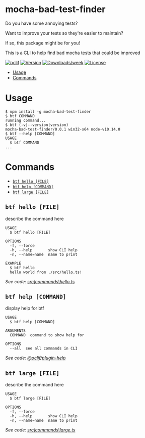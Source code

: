 mocha-bad-test-finder
=====================

Do you have some annoying tests?

Want to improve your tests so they're easier to maintain?

If so, this package might be for you!

This is a CLI to help find bad mocha tests that could be improved

[![oclif](https://img.shields.io/badge/cli-oclif-brightgreen.svg)](https://oclif.io)
[![Version](https://img.shields.io/npm/v/mocha-bad-test-finder.svg)](https://npmjs.org/package/mocha-bad-test-finder)
[![Downloads/week](https://img.shields.io/npm/dw/mocha-bad-test-finder.svg)](https://npmjs.org/package/mocha-bad-test-finder)
[![License](https://img.shields.io/npm/l/mocha-bad-test-finder.svg)](https://github.com/Dylanlan/mocha-bad-test-finder/blob/master/package.json)

<!-- toc -->
* [Usage](#usage)
* [Commands](#commands)
<!-- tocstop -->
# Usage
<!-- usage -->
```sh-session
$ npm install -g mocha-bad-test-finder
$ btf COMMAND
running command...
$ btf (-v|--version|version)
mocha-bad-test-finder/0.0.1 win32-x64 node-v10.14.0
$ btf --help [COMMAND]
USAGE
  $ btf COMMAND
...
```
<!-- usagestop -->
# Commands
<!-- commands -->
* [`btf hello [FILE]`](#btf-hello-file)
* [`btf help [COMMAND]`](#btf-help-command)
* [`btf large [FILE]`](#btf-large-file)

## `btf hello [FILE]`

describe the command here

```
USAGE
  $ btf hello [FILE]

OPTIONS
  -f, --force
  -h, --help       show CLI help
  -n, --name=name  name to print

EXAMPLE
  $ btf hello
  hello world from ./src/hello.ts!
```

_See code: [src\commands\hello.ts](https://github.com/Dylanlan/mocha-bad-test-finder/blob/v0.0.1/src\commands\hello.ts)_

## `btf help [COMMAND]`

display help for btf

```
USAGE
  $ btf help [COMMAND]

ARGUMENTS
  COMMAND  command to show help for

OPTIONS
  --all  see all commands in CLI
```

_See code: [@oclif/plugin-help](https://github.com/oclif/plugin-help/blob/v2.2.1/src\commands\help.ts)_

## `btf large [FILE]`

describe the command here

```
USAGE
  $ btf large [FILE]

OPTIONS
  -f, --force
  -h, --help       show CLI help
  -n, --name=name  name to print
```

_See code: [src\commands\large.ts](https://github.com/Dylanlan/mocha-bad-test-finder/blob/v0.0.1/src\commands\large.ts)_
<!-- commandsstop -->
